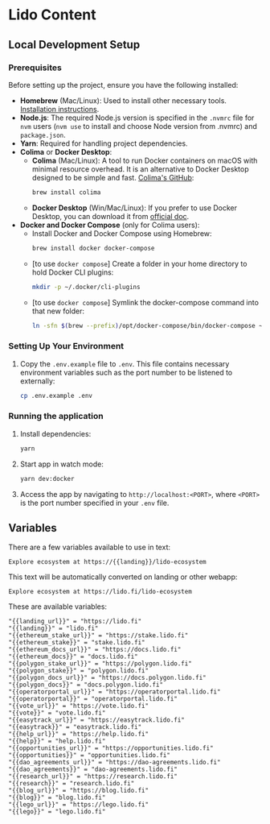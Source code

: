 # Lido Content

## Local Development Setup

### Prerequisites

Before setting up the project, ensure you have the following installed:

- **Homebrew** (Mac/Linux): Used to install other necessary tools. [Installation instructions](https://brew.sh/).
- **Node.js**: The required Node.js version is specified in the `.nvmrc` file for `nvm` users (`nvm use` to install and choose Node version from .nvmrc) and `package.json`.
- **Yarn**: Required for handling project dependencies.
- **Colima** or **Docker Desktop**:
  - **Colima** (Mac/Linux): A tool to run Docker containers on macOS with minimal resource overhead. It is an alternative to Docker Desktop designed to be simple and fast. [Colima's GitHub](https://github.com/abiosoft/colima):
    ```bash
    brew install colima
    ```
  - **Docker Desktop** (Win/Mac/Linux): If you prefer to use Docker Desktop, you can download it from [official doc](https://docs.docker.com/desktop/).
- **Docker and Docker Compose** (only for Colima users):
    - Install Docker and Docker Compose using Homebrew:
        ```bash
        brew install docker docker-compose
        ```
    - [to use `docker compose`] Create a folder in your home directory to hold Docker CLI plugins:
        ```bash
        mkdir -p ~/.docker/cli-plugins
        ```
    - [to use `docker compose`] Symlink the docker-compose command into that new folder:
        ```bash
        ln -sfn $(brew --prefix)/opt/docker-compose/bin/docker-compose ~/.docker/cli-plugins/docker-compose
        ```

### Setting Up Your Environment

1. Copy the `.env.example` file to `.env`. This file contains necessary environment variables such as the port number to be listened to externally:
   ```bash
   cp .env.example .env
   ```

### Running the application

1. Install dependencies:
    ```bash
    yarn
    ```
2. Start app in watch mode:
    ```bash
    yarn dev:docker
    ```
3. Access the app by navigating to `http://localhost:<PORT>`, where `<PORT>` is the port number specified in your `.env` file.

## Variables

There are a few variables available to use in text:

```
Explore ecosystem at https://{{landing}}/lido-ecosystem
```

This text will be automatically converted on landing or other webapp:

```
Explore ecosystem at https://lido.fi/lido-ecosystem
```

These are available variables:

```
"{{landing_url}}" = "https://lido.fi"
"{{landing}}" = "lido.fi"
"{{ethereum_stake_url}}" = "https://stake.lido.fi"
"{{ethereum_stake}}" = "stake.lido.fi"
"{{ethereum_docs_url}}" = "https://docs.lido.fi"
"{{ethereum_docs}}" = "docs.lido.fi"
"{{polygon_stake_url}}" = "https://polygon.lido.fi"
"{{polygon_stake}}" = "polygon.lido.fi"
"{{polygon_docs_url}}" = "https://docs.polygon.lido.fi"
"{{polygon_docs}}" = "docs.polygon.lido.fi"
"{{operatorportal_url}}" = "https://operatorportal.lido.fi"
"{{operatorportal}}" = "operatorportal.lido.fi"
"{{vote_url}}" = "https://vote.lido.fi"
"{{vote}}" = "vote.lido.fi"
"{{easytrack_url}}" = "https://easytrack.lido.fi"
"{{easytrack}}" = "easytrack.lido.fi"
"{{help_url}}" = "https://help.lido.fi"
"{{help}}" = "help.lido.fi"
"{{opportunities_url}}" = "https://opportunities.lido.fi"
"{{opportunities}}" = "opportunities.lido.fi"
"{{dao_agreements_url}}" = "https://dao-agreements.lido.fi"
"{{dao_agreements}}" = "dao-agreements.lido.fi"
"{{research_url}}" = "https://research.lido.fi"
"{{research}}" = "research.lido.fi"
"{{blog_url}}" = "https://blog.lido.fi"
"{{blog}}" = "blog.lido.fi"
"{{lego_url}}" = "https://lego.lido.fi"
"{{lego}}" = "lego.lido.fi"
```
